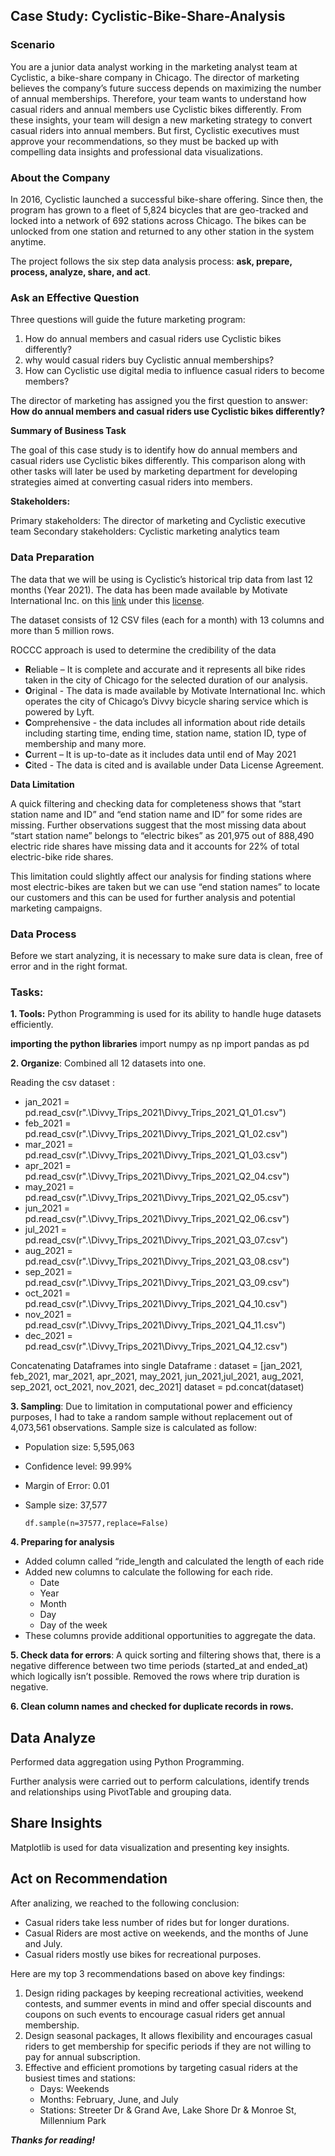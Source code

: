 ## **Case Study: Cyclistic-Bike-Share-Analysis**

### **Scenario**
You are a junior data analyst working in the marketing analyst team at Cyclistic, a bike-share company in Chicago. The director of marketing believes the company’s future success depends on maximizing the number of annual memberships. Therefore, your team wants to understand how casual riders and annual members use Cyclistic bikes differently. From these insights, your team will design a new marketing strategy to convert casual riders into annual members. But first, Cyclistic executives must approve your recommendations, so they must be backed up with compelling data insights and professional data visualizations.

### **About the Company**
In 2016, Cyclistic launched a successful bike-share offering. Since then, the program has grown to a fleet of 5,824 bicycles that are geo-tracked and locked into a network of 692 stations across Chicago. The bikes can be unlocked from one station and returned to any other station in the system anytime.

The project follows the six step data analysis process: **ask, prepare, process, analyze, share, and act**.

### **Ask an Effective Question** 
Three questions will guide the future marketing program:
 1. How do annual members and casual riders use Cyclistic bikes differently? 
 2. why would casual riders buy Cyclistic annual memberships?
 3. How can Cyclistic use digital media to influence casual riders to become members?
        
The director of marketing has assigned you the first question to answer: 
**How do annual members and casual riders use Cyclistic bikes differently?**

**Summary of Business Task**

The goal of this case study is to identify how do annual members and casual riders use Cyclistic bikes differently.
This comparison along with other tasks will later be used by marketing department for developing strategies aimed at converting casual riders into members.

**Stakeholders:**

Primary stakeholders: The director of marketing and Cyclistic executive team
Secondary stakeholders: Cyclistic marketing analytics team

### **Data Preparation**

The data that we will be using is Cyclistic’s historical trip data from last 12 months (Year 2021). The data has been made available by Motivate International Inc. on this [link](https://divvy-tripdata.s3.amazonaws.com/index.html) under this [license](https://www.divvybikes.com/data-license-agreement).

The dataset consists of 12 CSV files (each for a month) with 13 columns and more than 5 million rows.

ROCCC approach is used to determine the credibility of the data

-   **R**eliable – It is complete and accurate and it represents all bike rides taken in the city of Chicago for the selected duration of our analysis.
-   **O**riginal - The data is made available by Motivate International Inc. which operates the city of Chicago’s Divvy bicycle sharing service which is powered by Lyft.
-   **C**omprehensive - the data includes all information about ride details including starting time, ending time, station name, station ID, type of membership and many more.
-   **C**urrent – It is up-to-date as it includes data until end of May 2021
-   **C**ited - The data is cited and is available under Data License Agreement.

**Data Limitation**

A quick filtering and checking data for completeness shows that “start station name and ID” and “end station name and ID” for some rides are missing. Further observations suggest that the most missing data about “start station name” belongs to “electric bikes” as 201,975 out of 888,490 electric ride shares have missing data and it accounts for 22% of total electric-bike ride shares.

This limitation could slightly affect our analysis for finding stations where most electric-bikes are taken but we can use “end station names” to locate our customers and this can be used for further analysis and potential marketing campaigns.

### **Data Process**

Before we start analyzing, it is necessary to make sure data is clean, free of error and in the right format.
### **Tasks:**

 **1. Tools:** Python Programming is used for its ability to handle huge datasets efficiently.

 **importing the python libraries**
  import numpy as np
  import pandas as pd

**2. Organize**: Combined all 12 datasets into one.

Reading the csv dataset :
* jan_2021 = pd.read_csv(r".\Divvy_Trips_2021\Divvy_Trips_2021_Q1_01.csv")
* feb_2021 = pd.read_csv(r".\Divvy_Trips_2021\Divvy_Trips_2021_Q1_02.csv")
* mar_2021 = pd.read_csv(r".\Divvy_Trips_2021\Divvy_Trips_2021_Q1_03.csv")
* apr_2021 = pd.read_csv(r".\Divvy_Trips_2021\Divvy_Trips_2021_Q2_04.csv")
* may_2021 = pd.read_csv(r".\Divvy_Trips_2021\Divvy_Trips_2021_Q2_05.csv")
* jun_2021 = pd.read_csv(r".\Divvy_Trips_2021\Divvy_Trips_2021_Q2_06.csv")
* jul_2021 = pd.read_csv(r".\Divvy_Trips_2021\Divvy_Trips_2021_Q3_07.csv")
* aug_2021 = pd.read_csv(r".\Divvy_Trips_2021\Divvy_Trips_2021_Q3_08.csv")
* sep_2021 = pd.read_csv(r".\Divvy_Trips_2021\Divvy_Trips_2021_Q3_09.csv")
* oct_2021 = pd.read_csv(r".\Divvy_Trips_2021\Divvy_Trips_2021_Q4_10.csv")
* nov_2021 = pd.read_csv(r".\Divvy_Trips_2021\Divvy_Trips_2021_Q4_11.csv")
* dec_2021 = pd.read_csv(r".\Divvy_Trips_2021\Divvy_Trips_2021_Q4_12.csv")


Concatenating Dataframes into single Dataframe :
dataset = [jan_2021, feb_2021, mar_2021, apr_2021, may_2021, jun_2021,jul_2021, aug_2021, sep_2021, oct_2021, nov_2021, dec_2021]
dataset = pd.concat(dataset)

**3. Sampling**: Due to limitation in computational power and efficiency purposes, I had to take a random sample without replacement out of 4,073,561 observations. Sample size is calculated as follow:
 - Population size: 5,595,063
 - Confidence level: 99.99%
 - Margin of Error: 0.01
 - Sample size: 37,577

       df.sample(n=37577,replace=False)


**4. Preparing for analysis**

- Added column called “ride_length and calculated the length of each ride
- Added new columns to calculate the following for each ride.
	- Date
	- Year
	- Month
	- Day
	- Day of the week
 - These columns provide additional opportunities to aggregate the data.

**5. Check data for errors**: A quick sorting and filtering shows that, there is a negative difference between two time periods (started_at and ended_at) which logically isn’t possible.
	Removed the rows where trip duration is negative.

**6. Clean column names and checked for duplicate records in rows.**

## **Data Analyze**
Performed data aggregation using Python Programming.

Further analysis were carried out to perform calculations, identify trends and relationships using PivotTable and grouping data.

## **Share Insights**
Matplotlib is used for data visualization and presenting key insights.

## **Act on Recommendation**
After analizing, we reached to the following conclusion:

- Casual riders take less number of rides but for longer durations.
- Casual Riders are most active on weekends, and the months of June and July.
- Casual riders mostly use bikes for recreational purposes.

Here are my top 3 recommendations based on above key findings:
1. Design riding packages by keeping recreational activities, weekend contests, and summer events in mind and offer special discounts and coupons on such events to encourage casual riders get annual membership.
2. Design seasonal packages, It allows flexibility and encourages casual riders to get membership for specific periods if they are not willing to pay for annual subscription.
3. Effective and efficient promotions by targeting casual riders at the busiest times and stations:
	- Days: Weekends
	- Months: February, June, and July
	- Stations: Streeter Dr & Grand Ave, Lake Shore Dr & Monroe St, Millennium Park


***Thanks for reading!***

